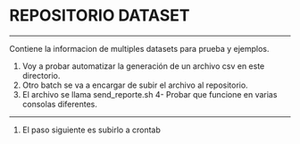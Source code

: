 # REPOSITORIO DATASET
---
Contiene la informacion de multiples datasets para prueba y ejemplos.
1. Voy a probar automatizar la generación de un archivo csv en este directorio.
2. Otro batch se va a encargar de subir el archivo al repositorio.
3. El archivo se llama send_reporte.sh
4- Probar que funcione en varias consolas diferentes.
---
1. El paso siguiente es subirlo a crontab
